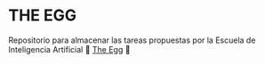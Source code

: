 # THE EGG 
Repositorio para almacenar las tareas propuestas por la Escuela de Inteligencia Artificial :egg:  [The Egg](https://theegg.ai) :egg:
